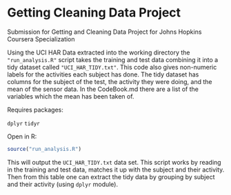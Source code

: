 Getting Cleaning Data Project
==========================

Submission for Getting and Cleaning Data Project for Johns Hopkins Coursera Specialization

Using the UCI HAR Data extracted into the working directory the ```"run_analysis.R"``` script takes the training and test data combining it into a tidy dataset called ```"UCI_HAR_TIDY.txt"```. This code also gives non-numeric labels for the activities each subject has done. The tidy dataset has columns for the subject of the test, the activity they were doing, and the mean of the sensor data. In the CodeBook.md there are a list of the variables which the mean has been taken of.  

Requires packages:

```dplyr```
```tidyr```

Open in R:
```r
source("run_analysis.R")
```

This will output the ```UCI_HAR_TIDY.txt``` data set. This script works by reading in the training and test data, matches it up with the subject and their activity. Then from this table one can extract the tidy data by grouping by subject and their activity (using ```dplyr``` module). 
